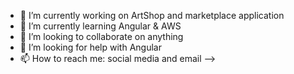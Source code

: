 - 🔭 I’m currently working on ArtShop and marketplace application
- 🌱 I’m currently learning Angular & AWS
- 👯 I’m looking to collaborate on anything 
- 🤔 I’m looking for help with Angular 
- 📫 How to reach me: social media and email
-->
